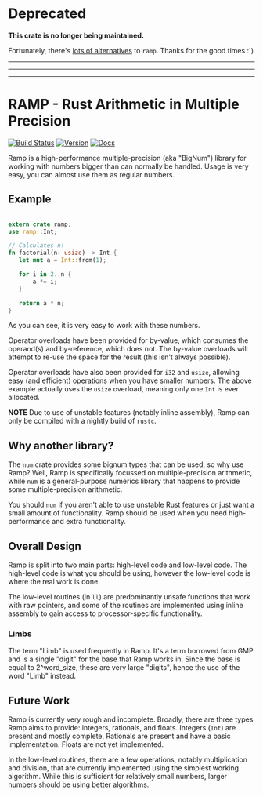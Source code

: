 # Deprecated

**This crate is no longer being maintained.**

Fortunately, there's [lots of alternatives](https://crates.io/keywords/bignum) to `ramp`. Thanks for the good times :`)

---
---
---


# RAMP - Rust Arithmetic in Multiple Precision

[![Build Status](https://travis-ci.org/Aatch/ramp.svg?branch=master)](https://travis-ci.org/Aatch/ramp)
[![Version](http://meritbadge.herokuapp.com/ramp)](https://crates.io/crates/ramp)
[![Docs](https://docs.rs/ramp/badge.svg)](https://docs.rs/ramp)

Ramp is a high-performance multiple-precision (aka "BigNum") library for working with numbers
bigger than can normally be handled. Usage is very easy, you can almost use them as regular
numbers.

## Example

```rust

extern crate ramp;
use ramp::Int;

// Calculates n!
fn factorial(n: usize) -> Int {
   let mut a = Int::from(1);

   for i in 2..n {
       a *= i;
   }

   return a * n;
}
```

As you can see, it is very easy to work with these numbers.

Operator overloads have been provided for by-value, which consumes the operand(s) and by-reference,
which does not. The by-value overloads will attempt to re-use the space for the result (this isn't
always possible).

Operator overloads have also been provided for `i32` and `usize`, allowing easy (and efficient)
operations when you have smaller numbers. The above example actually uses the `usize` overload,
meaning only one `Int` is ever allocated.

**NOTE** Due to use of unstable features (notably inline assembly), Ramp can only be compiled with
a nightly build of `rustc`.

## Why another library?

The `num` crate provides some bignum types that can be used, so why use Ramp? Well, Ramp is
specifically focussed on multiple-precision arithmetic, while `num` is a general-purpose numerics
library that happens to provide some multiple-precision arithmetic.

You should `num` if you aren't able to use unstable Rust features or just want a small amount of
functionality. Ramp should be used when you need high-performance and extra functionality.

## Overall Design

Ramp is split into two main parts: high-level code and low-level code. The high-level code is what
you should be using, however the low-level code is where the real work is done.

The low-level routines (in `ll`) are predominantly unsafe functions that work with raw pointers,
and some of the routines are implemented using inline assembly to gain access to processor-specific
functionality.

### Limbs

The term "Limb" is used frequently in Ramp. It's a term borrowed from GMP and is a single "digit"
for the base that Ramp works in. Since the base is equal to 2^word_size, these are very large
"digits", hence the use of the word "Limb" instead.

## Future Work

Ramp is currently very rough and incomplete. Broadly, there are three types Ramp aims to provide:
integers, rationals, and floats. Integers (`Int`) are present and mostly complete, Rationals are
present and have a basic implementation. Floats are not yet implemented.

In the low-level routines, there are a few operations, notably multiplication and division, that
are currently implemented using the simplest working algorithm. While this is sufficient for
relatively small numbers, larger numbers should be using better algorithms.
